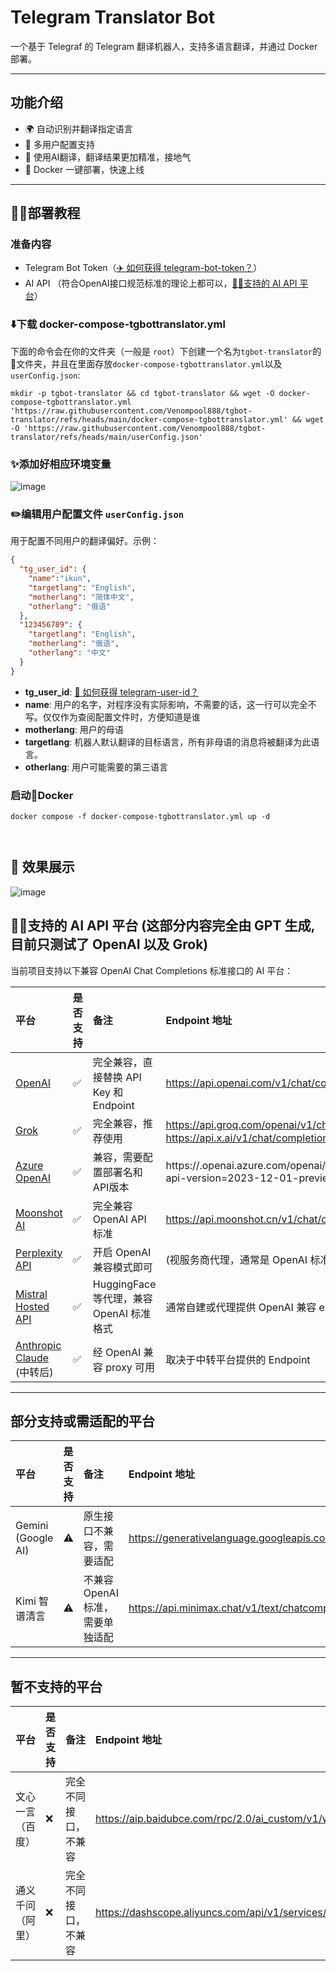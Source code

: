 # Telegram Translator Bot

一个基于 Telegraf 的 Telegram 翻译机器人，支持多语言翻译，并通过 Docker 部署。

---

## 功能介绍

- 🌍 自动识别并翻译指定语言
- 👥 多用户配置支持
- 🤖 使用AI翻译，翻译结果更加精准，接地气
- 🐳 Docker 一键部署，快速上线

---

## 👨‍🎓部署教程
### 准备内容
- Telegram Bot Token（[✈️ 如何获得 telegram-bot-token？](https://github.com/Venompool888/CloudflareDNS-TGBot/tree/main?tab=readme-ov-file#%EF%B8%8F-%E5%A6%82%E4%BD%95%E8%8E%B7%E5%BE%97-telegram-bot-token)）
- AI API （符合OpenAI接口规范标准的理论上都可以，[🤖🔩支持的 AI API 平台](https://github.com/Venompool888/tgbot-translator/blob/main/README.md#%E6%94%AF%E6%8C%81%E7%9A%84-ai-api-%E5%B9%B3%E5%8F%B0-%E8%BF%99%E9%83%A8%E5%88%86%E5%86%85%E5%AE%B9%E5%AE%8C%E5%85%A8%E7%94%B1-gpt-%E7%94%9F%E6%88%90-%E7%9B%AE%E5%89%8D%E5%8F%AA%E6%B5%8B%E8%AF%95%E4%BA%86-openai-%E4%BB%A5%E5%8F%8A-grok)）
### ⬇️下载 docker-compose-tgbottranslator.yml
下面的命令会在你的文件夹（一般是 `root`）下创建一个名为`tgbot-translator`的📂文件夹，并且在里面存放`docker-compose-tgbottranslator.yml`以及`userConfig.json`:
```
mkdir -p tgbot-translator && cd tgbot-translator && wget -O docker-compose-tgbottranslator.yml 'https://raw.githubusercontent.com/Venompool888/tgbot-translator/refs/heads/main/docker-compose-tgbottranslator.yml' && wget -O 'https://raw.githubusercontent.com/Venompool888/tgbot-translator/refs/heads/main/userConfig.json'
```
### ✨添加好相应环境变量
![image](https://github.com/user-attachments/assets/1413c4e7-cbe2-43ee-9a38-f3c58f4e77d7)


### ✏️编辑用户配置文件 `userConfig.json`

用于配置不同用户的翻译偏好。示例：

```json
{
  "tg_user_id": {
    "name":"ikun",
    "targetlang": "English",
    "motherlang": "简体中文",
    "otherlang": "俄语"
  },
  "123456789": {
    "targetlang": "English",
    "motherlang": "俄语",
    "otherlang": "中文"
  }
}
```
- **tg_user_id**: [👤 如何获得 telegram-user-id？](https://github.com/Venompool888/CloudflareDNS-TGBot/tree/main#-%E5%A6%82%E4%BD%95%E8%8E%B7%E5%BE%97-telegram-user-id)
- **name**: 用户的名字，对程序没有实际影响，不需要的话，这一行可以完全不写。仅仅作为查阅配置文件时，方便知道是谁
- **motherlang**: 用户的母语
- **targetlang**: 机器人默认翻译的目标语言，所有非母语的消息将被翻译为此语言。
- **otherlang**: 用户可能需要的第三语言

### 启动🐳Docker
```
docker compose -f docker-compose-tgbottranslator.yml up -d



```
## 🌟 效果展示
![image](https://github.com/user-attachments/assets/a4046640-4bea-4f5f-b104-fc5fde6a3a40)


## 🤖🔩支持的 AI API 平台 (这部分内容完全由 GPT 生成, 目前只测试了 OpenAI 以及 Grok)

当前项目支持以下兼容 OpenAI Chat Completions 标准接口的 AI 平台：

| 平台 | 是否支持 | 备注 | Endpoint 地址 |
|:-----|:--------|:-----|:--------------|
| [OpenAI](https://platform.openai.com/) | ✅ | 完全兼容，直接替换 API Key 和 Endpoint | https://api.openai.com/v1/chat/completions |
| [Grok](https://console.x.ai/) | ✅ | 完全兼容，推荐使用 | https://api.groq.com/openai/v1/chat/completions 或 https://api.x.ai/v1/chat/completions |
| [Azure OpenAI](https://learn.microsoft.com/en-us/azure/ai-services/openai/) | ✅ | 兼容，需要配置部署名和API版本 | https://<your-resource-name>.openai.azure.com/openai/deployments/<deployment-name>/chat/completions?api-version=2023-12-01-preview |
| [Moonshot AI](https://platform.moonshot.cn/) | ✅ | 完全兼容 OpenAI API 标准 | https://api.moonshot.cn/v1/chat/completions |
| [Perplexity API](https://www.perplexity.ai/) | ✅ | 开启 OpenAI兼容模式即可 | (视服务商代理，通常是 OpenAI 标准接口) |
| [Mistral Hosted API](https://mistral.ai/) | ✅ | HuggingFace 等代理，兼容 OpenAI 标准格式 | 通常自建或代理提供 OpenAI 兼容 endpoint |
| [Anthropic Claude](https://www.anthropic.com/) (中转后) | ✅ | 经 OpenAI 兼容 proxy 可用 | 取决于中转平台提供的 Endpoint |

---

## 部分支持或需适配的平台

| 平台 | 是否支持 | 备注 | Endpoint 地址 |
|:-----|:--------|:-----|:--------------|
| Gemini (Google AI) | ⚠️ | 原生接口不兼容，需要适配 | https://generativelanguage.googleapis.com/v1beta/models/*:generateContent |
| Kimi 智谱清言 | ⚠️ | 不兼容 OpenAI标准，需要单独适配 | https://api.minimax.chat/v1/text/chatcompletion |

---

## 暂不支持的平台

| 平台 | 是否支持 | 备注 | Endpoint 地址 |
|:-----|:--------|:-----|:--------------|
| 文心一言（百度） | ❌ | 完全不同接口，不兼容 | https://aip.baidubce.com/rpc/2.0/ai_custom/v1/wenxinworkshop/chat/completions |
| 通义千问（阿里） | ❌ | 完全不同接口，不兼容 | https://dashscope.aliyuncs.com/api/v1/services/aigc/text-generation/generation |


